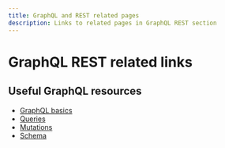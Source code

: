 ```yaml
---
title: GraphQL and REST related pages
description: Links to related pages in GraphQL REST section
---
```

# GraphQL REST related links

## Useful GraphQL resources

* [GraphQL basics](../graphql-rest/intro-graphql.md)
* [Queries](../graphql-rest/graphql-queries.md)
* [Mutations](../graphql-rest/graphql-mutations.md)
* [Schema](../graphql-rest/graphql-schema.md)
